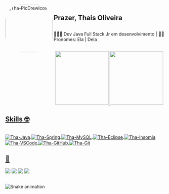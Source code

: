  <img align="left" alt="Tha-PicDrewIcon" height="150" style="border-radius:50px;" src="https://i.imgur.com/xGCgzaO.png">
 
## Prazer, Thais Oliveira
## 
👩🏼‍💻 Dev Java Full Stack Jr em desenvolvimento | 👩🏼 Pronomes: Ela | Dela

##

<div align="center">
  <a href="https://github.com/Tha-Oliveira">
  <img height="169em" src="https://github-readme-stats.vercel.app/api?username=Tha-Oliveira&show_icons=true&theme=dracula&include_all_commits=true&count_private=true"/>
  <img height="169em" src="https://github-readme-stats.vercel.app/api/top-langs/?username=Tha-Oliveira&layout=compact&langs_count=7&theme=dracula"/>
</div>
 
 ## Skills 🤓
<div style="display: inline_block"><br> 
  <img align="center" alt="Tha-Java" src="https://img.shields.io/badge/Java-ED8B00?style=for-the-badge&logo=java&logoColor=white">
  <img align="center" alt="Tha-Spring" src="https://img.shields.io/badge/Spring-6DB33F?style=for-the-badge&logo=spring&logoColor=white">
  <img align="center" alt="Tha-MySQL" src="https://img.shields.io/badge/MySQL-00000F?style=for-the-badge&logo=mysql&logoColor=white">
  <img align="center" alt="Tha-Eclipse" src="https://img.shields.io/badge/Eclipse-2C2255?style=for-the-badge&logo=eclipse&logoColor=white">
  <img align="center" alt="Tha-Insomia" src="https://img.shields.io/badge/Insomnia-black?style=for-the-badge&logo=insomnia&logoColor=5849BE">
  <img align="center" alt="Tha-VSCode" src="https://img.shields.io/badge/Visual_Studio_Code-0078D4?style=for-the-badge&logo=visual%20studio%20code&logoColor=white">
  <img align="center" alt="Tha-GitHub" src="https://img.shields.io/badge/GitHub-100000?style=for-the-badge&logo=github&logoColor=white">
   <img align="center" alt="Tha-Git" src="https://img.shields.io/badge/git-%23F05033.svg?style=for-the-badge&logo=git&logoColor=white">

</div>

## 📱

<div>
  <a href="https://instagram.com/thaa.oliveira" target="_blank"><img src="https://img.shields.io/badge/-Instagram-%23E4405F?style=for-the-badge&logo=instagram&logoColor=white" target="_blank"></a>
 <a href="https://discord.gg/Thais Oliveira#4286" target="_blank"><img src="https://img.shields.io/badge/Discord-7289DA?style=for-the-badge&logo=discord&logoColor=white" target="_blank"></a> 
  <a href = "mailto:thaa.s.oliveira@hotmail.com"><img src="https://img.shields.io/badge/-Gmail-%23333?style=for-the-badge&logo=gmail&logoColor=white" target="_blank"></a>
  <a href="https://www.linkedin.com/in/tha-oliveira/" target="_blank"><img src="https://img.shields.io/badge/-LinkedIn-%230077B5?style=for-the-badge&logo=linkedin&logoColor=white" target="_blank"></a> 
  
  ##
 
  ![Snake animation](https://github.com/tha-oliveira/tha-oliveira/blob/output/github-contribution-grid-snake.svg)
 
</div>


